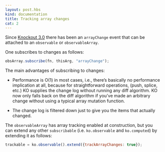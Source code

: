 ```yaml
---
layout: post.hbs
kind: documentation
title: Tracking array changes
cat: 2
---
```


Since [Knockout 3.0](http://blog.stevensanderson.com/2013/10/08/knockout-3-0-release-candidate-available/)
there has been an `arrayChange` event that can be attached to an `observable`
or `observableArray`.

One subscribes to changes as follows:

```javascript
obsArray.subscribe(fn, thisArg, "arrayChange");
```

The main advantages of subscribing to changes:

- Performance is O(1) in most cases, i.e., there’s basically no performance implication at all, because for straightforward operations, (push, splice, etc.) KO supplies the change log without running any diff algorithm. KO now only falls back on the diff algorithm if you’ve made an arbitrary change without using a typical array mutation function.

- The change log is filtered down just to give you the items that actually changed.


The `observableArray` has array tracking enabled at construction, but
you can extend any other `subscribable` (i.e. `ko.observable` and `ko.computed`) by extending it as follows:

```javascript
trackable = ko.observable().extend({trackArrayChanges: true});
```


<live-example params='id: "arraychange"'></live-example>
